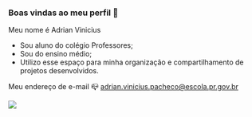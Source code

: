### Boas vindas ao meu perfil 🧠

Meu nome é Adrian Vinicius

- Sou aluno do colégio Professores;
- Sou do ensino médio;
- Utilizo esse espaço para minha organização e compartilhamento de projetos desenvolvidos.

Meu endereço de e-mail 📪
adrian.vinicius.pacheco@escola.pr.gov.br

![](https://media1.tenor.com/m/9TKxcyxQQxIAAAAC/cat-dance-dancing-cat.gif)
